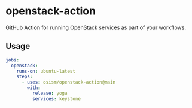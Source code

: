 # openstack-action

GitHub Action for running OpenStack services as part of your workflows.

## Usage

```yaml
jobs:
  openstack:
    runs-on: ubuntu-latest
    steps:
      - uses: osism/openstack-action@main
        with:
          release: yoga
          services: keystone
```
